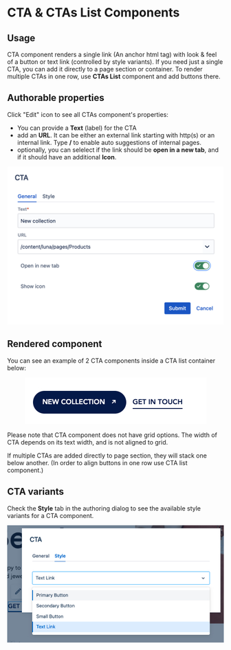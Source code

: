 # CTA & CTAs List Components

## Usage
CTA component renders a single link (An anchor html tag) with look & feel of a button or text link (controlled by style variants).
If you need just a single CTA, you can add it directly to a page section or container. To render multiple CTAs in one row, use **CTAs List** component and add buttons there.

## Authorable properties
Click "Edit" icon to see all CTAs component's properties:

- You can provide a **Text** (label) for the CTA
- add an **URL**. It can be either an external link starting with http(s) or an internal link. Type **/** to enable auto suggestions of internal pages.
- optionally, you can selelect if the link should be **open in a new tab**, and if it should have an additional **Icon**.

<p align="center" width="100%">
    <img src="./dialog.jpg" alt="CTA dialog">
</p>

## Rendered component
You can see an example of 2 CTA components inside a CTA list container below:

<p align="center" width="100%">
    <img src="./two-ctas.jpg" alt="Two CTAs in a CTAs List container">
</p>

Please note that CTA component does not have grid options. The width of CTA depends on its text width, and is not aligned to grid.

If multiple CTAs are added directly to page section, they will stack one below another.
(In order to align buttons in one row use CTA list component.)

## CTA variants

Check the **Style** tab in the authoring dialog to see the available style variants for a CTA component.

<p align="center" width="100%">
    <img src="./styles.jpg" alt="Style variants">
</p>
